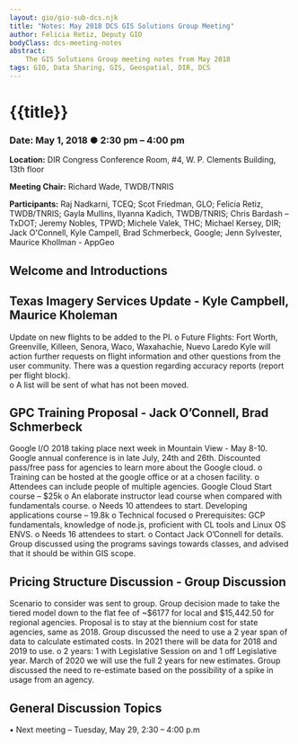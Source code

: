 ```yaml
---
layout: gio/gio-sub-dcs.njk
title: "Notes: May 2018 DCS GIS Solutions Group Meeting"
author: Felicia Retiz, Deputy GIO
bodyClass: dcs-meeting-notes
abstract:
    The GIS Solutions Group meeting notes from May 2018
tags: GIO, Data Sharing, GIS, Geospatial, DIR, DCS
---
```


# {{title}}

### Date: May 1, 2018 ● 2:30 pm – 4:00 pm 

**Location:** DIR Congress Conference Room, #4, W. P. Clements Building, 13th floor

**Meeting Chair:** Richard Wade, TWDB/TNRIS

**Participants:**  Raj Nadkarni, TCEQ; Scot Friedman, GLO; Felicia Retiz, TWDB/TNRIS; Gayla Mullins, Ilyanna Kadich, TWDB/TNRIS; Chris Bardash – TxDOT; Jeremy Nobles, TPWD; Michele Valek, THC; Michael Kersey, DIR; Jack O'Connell, Kyle Campell, Brad Schmerbeck, Google; Jenn Sylvester, Maurice Khollman - AppGeo

## Welcome and Introductions

## Texas Imagery Services Update - Kyle Campbell, Maurice Kholeman
Update on new flights to be added to the PI. 
    o   Future Flights: Fort Worth, Greenville, Killeen, Senora, Waco, Waxahachie, Nuevo Laredo
Kyle will action further requests on flight information and other questions from the user community.
There was a question regarding accuracy reports (report per flight block).   
    o   A list will be sent of what has not been moved. 


## GPC Training Proposal - Jack O’Connell, Brad Schmerbeck
Google I/O 2018 taking place next week in Mountain View - May 8-10.
Google annual conference is in late July, 24th and 26th.
Discounted pass/free pass for agencies to learn more about the Google cloud. 
    o   Training can be hosted at the google office or at a chosen facility. 
    o   Attendees can include people of multiple agencies.
Google Cloud Start course  –  $25k 
    o   An elaborate instructor lead course when compared with fundamentals course. 
    o   Needs 10 attendees to start.
Developing applications course – 19.8k 
    o   Technical focused
    o   Prerequisites: GCP fundamentals, knowledge of node.js, proficient with CL tools and Linux OS ENVS. 
    o   Needs 16 attendees to start.
    o   Contact Jack O’Connell for details.
Group discussed using the programs savings towards classes, and advised that it should be within GIS scope.


## Pricing Structure Discussion - Group Discussion
Scenario to consider was sent to group.
Group decision made to take the tiered model down to the flat fee of ~$6177 for local and $15,442.50 for regional agencies. 
Proposal is to stay at the biennium cost for state agencies, same as 2018.
Group discussed the need to use a 2 year span of data to calculate estimated costs. 
In 2021 there will be data for 2018 and 2019 to use. 
    o   2 years: 1 with Legislative Session on and 1 off Legislative year. 
March of 2020 we will use the full 2 years for new estimates.
Group discussed the need to re-estimate based on the possibility of a spike in usage from an agency.


## General Discussion Topics
•	Next meeting – Tuesday, May 29, 2:30 – 4:00 p.m